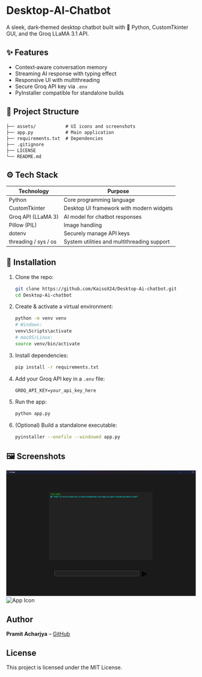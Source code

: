 
# Desktop‑AI‑Chatbot

A sleek, dark‑themed desktop chatbot built with 🐍 Python, CustomTkinter GUI, and the Groq LLaMA 3.1 API.

## ✨ Features
- Context‑aware conversation memory
- Streaming AI response with typing effect
- Responsive UI with multithreading
- Secure Groq API key via `.env`
- PyInstaller compatible for standalone builds

## 📂 Project Structure
```
├── assets/           # UI icons and screenshots  
├── app.py            # Main application  
├── requirements.txt  # Dependencies  
├── .gitignore        
├── LICENSE           
└── README.md         
```

## ⚙️ Tech Stack
| Technology         | Purpose                                               |
|--------------------|-------------------------------------------------------|
| Python             | Core programming language                             |
| CustomTkinter      | Desktop UI framework with modern widgets              |
| Groq API (LLaMA 3) | AI model for chatbot responses                        |
| Pillow (PIL)       | Image handling                                        |
| dotenv             | Securely manage API keys                              |
| threading / sys / os | System utilities and multithreading support       |

## 🧩 Installation

1. Clone the repo:
   ```bash
   git clone https://github.com/KaisoX24/Desktop-Ai-chatbot.git
   cd Desktop-Ai-chatbot
   ```

2. Create & activate a virtual environment:
   ```bash
   python -m venv venv
   # Windows:
   venv\Scripts\activate
   # macOS/Linux:
   source venv/bin/activate
   ```

3. Install dependencies:
   ```bash
   pip install -r requirements.txt
   ```

4. Add your Groq API key in a `.env` file:
   ```
   GROQ_API_KEY=your_api_key_here
   ```

5. Run the app:
   ```bash
   python app.py
   ```

6. (Optional) Build a standalone executable:
   ```bash
   pyinstaller --onefile --windowed app.py
   ```

## 🖼️ Screenshots
![Chat Window](assets/screenshot.png)
![App Icon](assets/Llama.ico)

## Author
**Pramit Acharjya** – [GitHub](https://github.com/KaisoX24)

## License
This project is licensed under the MIT License.
